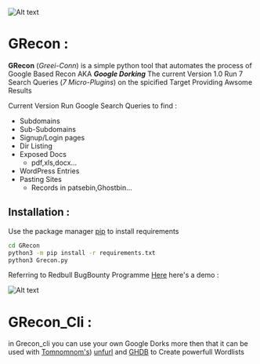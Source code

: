 ![Alt text](https://raw.githubusercontent.com/adnane-X-tebbaa/imgs/master/grecon4.jpg)
# GRecon : 
**GRecon** (*Greei-Conn*) is a simple python tool that automates the process of Google Based Recon AKA ***Google Dorking***
The current Version 1.0 Run 7 Search Queries (*7 Micro-Plugins*)  on the spicified Target Providing Awsome Results

Current Version Run Google Search Queries to find :
* Subdomains
* Sub-Subdomains
* Signup/Login pages
* Dir Listing
* Exposed Docs
  - pdf,xls,docx...
* WordPress Entries
* Pasting Sites
  - Records in patsebin,Ghostbin...
  

## Installation :

Use the package manager [pip](https://pip.pypa.io/en/stable/) to install requirements

```bash
cd GRecon
python3 -m pip install -r requirements.txt
python3 Grecon.py
```

Referring to Redbull BugBounty Programme [Here](https://www.intigriti.com/programs/redbull/redbull/detail)  here's a demo : 

![Alt text](https://raw.githubusercontent.com/adnane-X-tebbaa/imgs/master/demo1.gif)

# GRecon_Cli : 
in Grecon_cli you can use your own Google Dorks more then that it can be used with [Tomnomnom's](https://github.com/tomnomnom/unfurl)) [unfurl](https://github.com/tomnomnom/unfurl) and [GHDB](https://www.exploit-db.com/google-hacking-database) to Create powerfull Wordlists 
